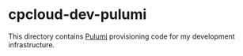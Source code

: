# cpcloud-dev-pulumi

This directory contains [Pulumi](https://pulumi.com) provisioning code for my development infrastructure.
